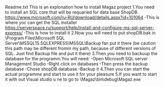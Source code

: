 Readme.txt
This is an explonation how to install Magaz project
1.You need to install an SQL core that will be requaried for data base ShopDB.
https://www.microsoft.com/ru-RU/download/details.aspx?id=101064 -This is where yoc can get the SQL installer
https://serverspace.ru/support/help/install-and-configure-ms-sql-server-express/ -This is how to install it
2.Now you will need to put shopDB.bak in \Program Files\Microsoft SQL Server\MSSQL15.SQLEXPRESS\MSSQL\Backup fan put it there
(be caution this path may be different fromm my path, because of different versions of SQL. Just find Backup file and put it there)
3.Then you need to backuup the database for the programm.You will need:
-Open Microsoft SQL server Management Studio
-Right click on databases
-Then press the backup database
-Chose shopDB database
-Backup it
4.Then you can start the actual programme and start to use it for your pleasure
5.If you want to start it with out Visual studio u ne to go to \Magaz\bin\debug\Magaz.exe
